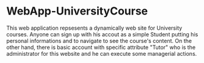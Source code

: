 # WebApp-UniversityCourse
This web application repsesents a dynamically web site for University courses. 
Anyone can sign up with his accout as a simple Student putting his personal informations and to navigate to see the course's content.
On the other hand, there is basic account with specific attribute "Tutor" who is the administrator for this website and he can execute some 
managerial actions. 
